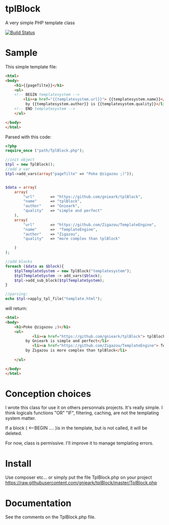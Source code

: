 # tplBlock

A very simple PHP template class

[![Build Status](https://travis-ci.org/gnieark/tplBlock.svg?branch=master)](https://travis-ci.org/gnieark/tplBlock)

# Sample

This simple template file:

```html
<html>
<body>
    <h1>{{pageTilte}}</h1>
    <ul>
    <!-- BEGIN templatesystem -->
        <li><a href="{{templatesystem.url}}"> {{templatesystem.name}}</a>
         by {{templatesystem.author}} is {{templatesystem.quality}}</li> 
    <!-- END templatesystem -->
    </ul>

</body>
</html>
```

Parsed with this code:

```php
<?php
require_once ("path/TplBlock.php");

//init object
$tpl = new TplBlock();
//add a var
$tpl->add_vars(array("pageTilte" => "Poke @zigazou ;)"));


$data = array(
    array(
        "url"       => "https://github.com/gnieark/tplBlock",
        "name"      => "tplBlock",
        "author"    => "Gnieark",
        "quality"   => "simple and perfect"
    ),
    array(
        "url"       => "https://github.com/Zigazou/TemplateEngine",
        "name"      =>  "TemplateEngine",
        "author"    => "Zigazou",
        "quality"   => "more complex than tplBlock"

    )
);

//add blocks
foreach ($data as $block){
    $tplTemplateSystem = new TplBlock("templatesystem");
    $tplTemplateSystem -> add_vars($block);
    $tpl->add_sub_block($tplTemplateSystem);
}

//parsing:
echo $tpl->apply_tpl_file("template.html");
```
will return:

```html
<html>
<body>
    <h1>Poke @zigazou ;)</h1>
    <ul>
            <li><a href="https://github.com/gnieark/tplBlock"> tplBlock</a>
         by Gnieark is simple and perfect</li> 
            <li><a href="https://github.com/Zigazou/TemplateEngine"> TemplateEngine</a>
         by Zigazou is more complex than tplBlock</li> 
    
    </ul>

</body>
</html>
```

# Conception choices

I wrote this class for use it on others personnals projects. It's really simple. I think logicals functions "OR" "IF", filtering, caching, are not the templating system matter.

If a block ( <--BEGIN .... )is in the template, but is not called, it will be deleted.

For now, class is permissive. I'll improve it to manage templating errors.

# Install

Use composer etc... or simply put the file TplBlock.php on your project https://raw.githubusercontent.com/gnieark/tplBlock/master/TplBlock.php

# Documentation

See the comments on the TplBlock.php file.
